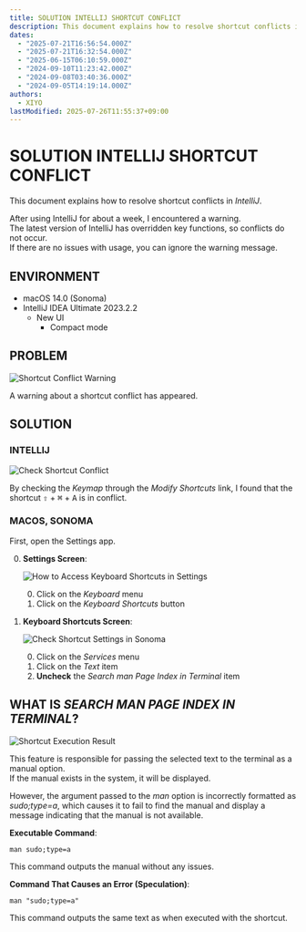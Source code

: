 ```yaml
---
title: SOLUTION INTELLIJ SHORTCUT CONFLICT
description: This document explains how to resolve shortcut conflicts in *IntelliJ*.
dates:
  - "2025-07-21T16:56:54.000Z"
  - "2025-07-21T16:32:54.000Z"
  - "2025-06-15T06:10:59.000Z"
  - "2024-09-10T11:23:42.000Z"
  - "2024-09-08T03:40:36.000Z"
  - "2024-09-05T14:19:14.000Z"
authors:
  - XIYO
lastModified: 2025-07-26T11:55:37+09:00
---
```

# SOLUTION INTELLIJ SHORTCUT CONFLICT

This document explains how to resolve shortcut conflicts in *IntelliJ*.

After using IntelliJ for about a week, I encountered a warning. \
The latest version of IntelliJ has overridden key functions, so conflicts do not occur. \
If there are no issues with usage, you can ignore the warning message.

## ENVIRONMENT

- macOS 14.0 (Sonoma)
- IntelliJ IDEA Ultimate 2023.2.2
  - New UI
    - Compact mode

## PROBLEM

![Shortcut Conflict Warning](./assets/2023-10-27-11-00-19.png)

A warning about a shortcut conflict has appeared.

## SOLUTION

### INTELLIJ

![Check Shortcut Conflict](./assets/2023-10-27-11-10-04.png)

By checking the *Keymap* through the *Modify Shortcuts* link, I found that the shortcut <kbd>⇧</kbd> + <kbd>⌘</kbd> + <kbd>A</kbd> is in conflict.

### MACOS, SONOMA

First, open the Settings app.

0. **Settings Screen**:

   ![How to Access Keyboard Shortcuts in Settings](./assets/2023-10-27-11-52-59.png)

   0. Click on the *Keyboard* menu
   1. Click on the *Keyboard Shortcuts* button

1. **Keyboard Shortcuts Screen**:

   ![Check Shortcut Settings in Sonoma](./assets/2023-10-27-11-59-56.png)

   0. Click on the *Services* menu
   1. Click on the *Text* item
   2. **Uncheck** the *Search man Page Index in Terminal* item

## WHAT IS *SEARCH MAN PAGE INDEX IN TERMINAL*?

![Shortcut Execution Result](./assets/2023-10-27-12-08-57.png)

This feature is responsible for passing the selected text to the terminal as a manual option. \
If the manual exists in the system, it will be displayed.

However, the argument passed to the *man* option is incorrectly formatted as *sudo;type=a*, which causes it to fail to find the manual and display a message indicating that the manual is not available.

**Executable Command**:

```text
man sudo;type=a
```

This command outputs the manual without any issues.

**Command That Causes an Error (Speculation)**:

```text
man "sudo;type=a"
```

This command outputs the same text as when executed with the shortcut.

